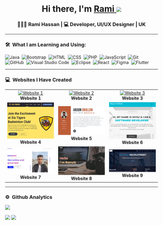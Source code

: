 <div align="center">
   <h1>Hi there, I'm <a href="https://hemant.codes">Rami </a> <img src="https://media.giphy.com/media/hvRJCLFzcasrR4ia7z/giphy.gif" width="25px"> </h1>

<h3>👨🏼‍🎓 Rami Hassan | 💻 Developer, UI/UX Designer | UK </h3>
</div>
<hr>

### 🛠 &nbsp;What I am Learning and Using:
![Java](https://img.shields.io/badge/-Java-05122A?style=flat&logo=Java&logoColor=FFA518)&nbsp;
![Bootstrap](https://img.shields.io/badge/-Bootstrap-05122A?style=flat&logo=bootstrap&logoColor=563D7C)&nbsp;
![HTML](https://img.shields.io/badge/-HTML-05122A?style=flat&logo=HTML5)&nbsp;
![CSS](https://img.shields.io/badge/-CSS-05122A?style=flat&logo=CSS3&logoColor=1572B6)&nbsp;
![PHP](https://img.shields.io/badge/-PHP-05122A?style=flat&logo=PHP&logoColor=777BB4)&nbsp;
![JavaScript](https://img.shields.io/badge/-JavaScript-05122A?style=flat&logo=JavaScript&logoColor=F7DF1E)&nbsp;
![Git](https://img.shields.io/badge/-Git-05122A?style=flat&logo=git)&nbsp;
![GitHub](https://img.shields.io/badge/-GitHub-05122A?style=flat&logo=github)&nbsp;
![Visual Studio Code](https://img.shields.io/badge/-Visual%20Studio%20Code-05122A?style=flat&logo=visual-studio-code&logoColor=007ACC)&nbsp;
![Eclipse](https://img.shields.io/badge/-Eclipse-05122A?style=flat&logo=eclipse-ide&logoColor=2C2255)&nbsp;
![React](https://img.shields.io/badge/-React-05122A?style=flat&logo=react)&nbsp;
![Figma](https://img.shields.io/badge/-Figma-05122A?style=flat&logo=figma)&nbsp;
![Flutter](https://img.shields.io/badge/-Flutter-05122A?style=flat&logo=flutter)&nbsp;
<hr>

### 💻 &nbsp;Websites I Have Created
<table>
  <tr>
    <td align="center">
      <a href="https://authenticsolutions.co.uk/">
        <img src="https://github.com/Rami5500/AuthenticSolutions/blob/main/img/AS-Site-1.png" alt="Website 1" width="300px" />
      </a>
      <br/>
      <strong>Website 1</strong>
    </td>
    <td align="center">
      <a href="https://ayos-site.netlify.app/">
        <img src="https://github.com/Rami5500/AuthenticSolutions/blob/main/img/Ayo-Image%201.png" alt="Website 2" width="300px" />
      </a>
      <br/>
      <strong>Website 2</strong>
    </td>
    <td align="center">
      <a href="https://imrans-site.netlify.app/">
        <img src="https://github.com/Rami5500/AuthenticSolutions/blob/main/img/Imran-Image%202.png" alt="Website 3" width="300px" />
      </a>
      <br/>
      <strong>Website 3</strong>
    </td>
  </tr>
  <tr>
    <td align="center">
      <a href="https://sixtigers.co.uk/">
        <img src="https://github.com/Rami5500/AuthenticSolutions/blob/main/assets/Badminton-Image-1.png" alt="Website 4" width="300px" />
      </a>
      <br/>
      <strong>Website 4</strong>
    </td>
    <td align="center">
      <a href="https://arjuns-site.netlify.app/">
        <img src="https://github.com/Rami5500/AuthenticSolutions/blob/main/assets/Arjun-Site-1.png" alt="Website 5" width="300px" />
      </a>
      <br/>
      <strong>Website 5</strong>
    </td>
    <td align="center">
      <a href="https://niyazportfolio.netlify.app/">
        <img src="https://github.com/Rami5500/AuthenticSolutions/blob/main/assets/Niyaz-Site-1.png" alt="Website 6" width="300px" />
      </a>
      <br/>
      <strong>Website 6</strong>
    </td>
  </tr>
  <tr>
    <td align="center">
      <a href="https://digitalwithrami.com/">
        <img src="https://github.com/Rami5500/AuthenticSolutions/blob/main/assets/Rami-After.png" alt="Website 7" width="300px" />
      </a>
      <br/>
      <strong>Website 7</strong>
    </td>
    <td align="center">
      <a href="https://ranvir-site.netlify.app/">
        <img src="https://github.com/Rami5500/AuthenticSolutions/blob/main/assets/Ranvir-Image-1.png" alt="Website 8" width="300px" />
      </a>
      <br/>
      <strong>Website 8</strong>
    </td>
    <td align="center">
      <a href="https://mayfair-rec.netlify.app/">
        <img src="https://github.com/Rami5500/AuthenticSolutions/blob/main/assets/recruitment_Image_1.png" alt="Website 9" width="300px" />
      </a>
      <br/>
      <strong>Website 9</strong>
    </td>
  </tr>
</table>

<hr>


### ⚙️ &nbsp;Github Analytics
<p align="left">
<a href="https://github.com/Rami5500">
  <img height="180em" src="https://github-readme-stats-eight-theta.vercel.app/api?username=Rami5500&show_icons=true&theme=algolia&include_all_commits=true&count_private=true"/>
</a>
</p>

<p align="left">
<a href="https://www.linkedin.com/in/rami-hassan-784806267/"><img src="https://img.shields.io/badge/-LinkedIn-0077B5?style=flat&logo=Linkedin&logoColor=white"/></a>
<a href="mailto:Ramih460@gmail.com"><img src="https://img.shields.io/badge/-Gmail-D14836?style=flat&logo=Gmail&logoColor=white"/></a>
</p>
